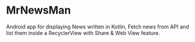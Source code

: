 # MrNewsMan

Android app for displaying News written in Kotlin, 
Fetch news from API and list them inside a RecyclerView with Share & Web View feature.
